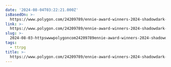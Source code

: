 ```yaml
---
date: '2024-08-04T03:22:21.000Z'
isBasedOn: >-
  https://www.polygon.com/24209789/ennie-award-winners-2024-shadowdark-eat-the-reich
link: >-
  https://www.polygon.com/24209789/ennie-award-winners-2024-shadowdark-eat-the-reich
slug: >-
  2024-08-03-httpswwwpolygoncom24209789ennie-award-winners-2024-shadowdark-eat-the-reich
tags:
  - ttrpg
title: >-
  https://www.polygon.com/24209789/ennie-award-winners-2024-shadowdark-eat-the-reich
---
```

 
